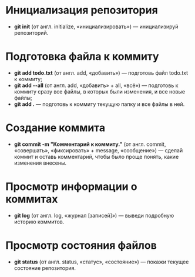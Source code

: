 # Инициализация репозитория
- **git init** (от англ. initialize, «инициализировать») — инициализируй репозиторий.

# Подготовка файла к коммиту
- **git add todo.txt** (от англ. add, «добавить») — подготовь файл todo.txt к коммиту;
- **git add --all** (от англ. add, «добавить» + all, «всё») — подготовь к коммиту сразу все файлы, в которых были изменения, и все новые файлы;
- **git add .** — подготовь к коммиту текущую папку и все файлы в ней.

# Создание коммита
- **git commit -m "Комментарий к коммиту."** (от англ. commit, «совершать», «фиксировать» + message, «сообщение») — сделай коммит и оставь комментарий, чтобы было проще понять, какие изменения внесены.

# Просмотр информации о коммитах
- **git log** (от англ. log, «журнал [записей]») — выведи подробную историю коммитов.

# Просмотр состояния файлов
- **git status** (от англ. status, «статус», «состояние») — покажи текущее состояние репозитория.
